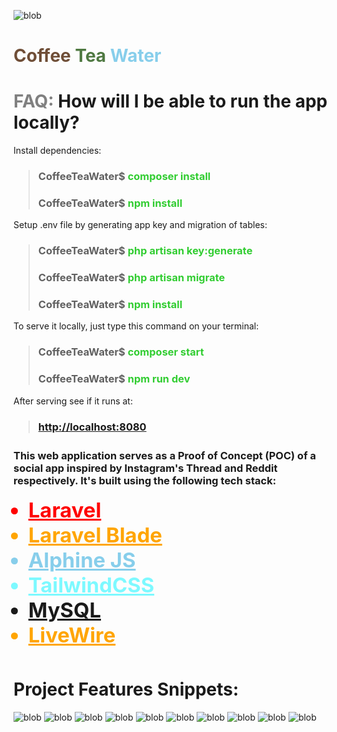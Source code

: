 ![blob](/public/assets/images/coffee_tea_water.png)

<h1>
<span style="color: #6F4E37;">Coffee</span>
<span style="color: #4F7942;">Tea</span>
<span style="color: skyblue;">Water</span>
</h1>

<h1><span style="color: gray">FAQ:</span> How will I be able to run the app locally?</h1>

<span>Install dependencies:</span>

> <h3>CoffeeTeaWater$ <span style="color: limegreen;">composer install</span></h3>
> <h3>CoffeeTeaWater$ <span style="color: limegreen;">npm install</span></h3>

<span>Setup .env file by generating app key and migration of tables:</span>

> <h3>CoffeeTeaWater$ <span style="color: limegreen;">php artisan key:generate</span></h3>
> <h3>CoffeeTeaWater$ <span style="color: limegreen;">php artisan migrate</span></h3>
> <h3>CoffeeTeaWater$ <span style="color: limegreen;">npm install</span></h3>

<span>To serve it locally, just type this command on your terminal:</span>

> <h3>CoffeeTeaWater$ <span style="color: limegreen;">composer start</span></h3>
> <h3>CoffeeTeaWater$ <span style="color: limegreen;">npm run dev</span></h3>

<span>After serving see if it runs at:</span>
> <a href="http://localhost:8080"><h3>http://localhost:8080<h3></a>


<h3>This web application serves as a Proof of Concept (POC) of a social app inspired by Instagram's Thread and Reddit respectively. It's built using the following tech stack:</h3>
<ul>
    <a style="font-size: 2.05rem; font-weight:bold; color: red;" href="https://laravel.com/docs" target="_blank"><li>Laravel</li></a>
    <a style="font-size: 2.05rem; font-weight:bold; color: orange;" href="https://laravel.com/docs/11.x/blade" target="_blank"><li>Laravel Blade</li></a>
    <a style="font-size: 2.05rem; font-weight:bold; color: skyblue;" href="https://alpinejs.dev/" target="_blank"><li>Alphine JS</li></a>
    <a style="font-size: 2.05rem; font-weight:bold; color: #7DF9FF;" href="https://tailwindcss.com" target="_blank"><li>TailwindCSS</li></a>
    <a style="font-size: 2.05rem; font-weight:bold; color: navyblue;" href="https://mysql.com" target="_blank"><li>MySQL</li></a>
    <a style="font-size: 2.05rem; font-weight:bold; color: orange;" href="https://livewire.laravel.com/" target="_blank"><li>LiveWire</li></a>
</ul>

<h1 style="margin-top: 50px;">Project Features Snippets:</h1>

![blob](/public/assets/images/snippet_1.png)
![blob](/public/assets/images/snippet_2.png)
![blob](/public/assets/images/snippet_3.png)
![blob](/public/assets/images/snippet_4.png)
![blob](/public/assets/images/snippet_5.png)
![blob](/public/assets/images/snippet_6.png)
![blob](/public/assets/images/snippet_7.png)
![blob](/public/assets/images/snippet_8.png)
![blob](/public/assets/images/snippet_9.png)
![blob](/public/assets/images/snippet_10.png)